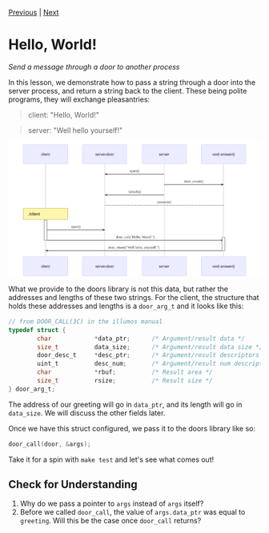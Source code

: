 [Previous](.././40_knock_knock/) | [Next](.././90_automatic_thread_management/)

# Hello, World!
*Send a message through a door to another process*

In this lesson, we demonstrate how to pass a string through a door into the
server process, and return a string back to the client. These being polite
programs, they will exchange pleasantries:

> client: "Hello, World!"

> server: "Well hello yourself!"

![hello-yourself](hello-yourself.svg)

What we provide to the doors library is not this data, but rather the
addresses and lengths of these two strings. For the client, the structure that
holds these addresses and lengths is a `door_arg_t` and it looks like this:

```c
// from DOOR_CALL(3C) in the illumos manual
typedef struct {
        char            *data_ptr;      /* Argument/result data */
        size_t          data_size;      /* Argument/result data size */
        door_desc_t     *desc_ptr;      /* Argument/result descriptors */
        uint_t          desc_num;       /* Argument/result num descriptors */
        char            *rbuf;          /* Result area */
        size_t          rsize;          /* Result size */
} door_arg_t;
```

The address of our greeting will go in `data_ptr`, and its length will go in
`data_size`. We will discuss the other fields later.

Once we have this struct configured, we pass it to the doors library like so:

```c
door_call(door, &args);
```

Take it for a spin with `make test` and let's see what comes out!

## Check for Understanding
1. Why do we pass a pointer to `args` instead of `args` itself?
1. Before we called `door_call`, the value of `args.data_ptr` was equal to `greeting`. Will this be the case once `door_call` returns?
